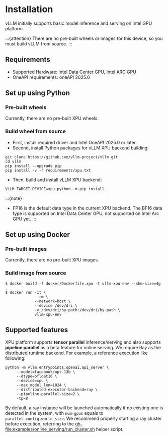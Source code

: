 # Installation

vLLM initially supports basic model inference and serving on Intel GPU platform.

:::{attention}
There are no pre-built wheels or images for this device, so you must build vLLM from source.
:::

## Requirements

- Supported Hardware: Intel Data Center GPU, Intel ARC GPU
- OneAPI requirements: oneAPI 2025.0

## Set up using Python

### Pre-built wheels

Currently, there are no pre-built XPU wheels.

### Build wheel from source

- First, install required driver and Intel OneAPI 2025.0 or later.
- Second, install Python packages for vLLM XPU backend building:

```console
git clone https://github.com/vllm-project/vllm.git
cd vllm
pip install --upgrade pip
pip install -v -r requirements/xpu.txt
```

- Then, build and install vLLM XPU backend:

```console
VLLM_TARGET_DEVICE=xpu python -m pip install .
```

:::{note}
- FP16 is the default data type in the current XPU backend. The BF16 data
  type is supported on Intel Data Center GPU, not supported on Intel Arc GPU yet.
:::

## Set up using Docker

### Pre-built images

Currently, there are no pre-built XPU images.

### Build image from source

```console
$ docker build -f docker/Dockerfile.xpu -t vllm-xpu-env --shm-size=4g .
$ docker run -it \
             --rm \
             --network=host \
             --device /dev/dri \
             -v /dev/dri/by-path:/dev/dri/by-path \
             vllm-xpu-env
```

## Supported features

XPU platform supports **tensor parallel** inference/serving and also supports **pipeline parallel** as a beta feature for online serving. We require Ray as the distributed runtime backend. For example, a reference execution like following:

```console
python -m vllm.entrypoints.openai.api_server \
     --model=facebook/opt-13b \
     --dtype=bfloat16 \
     --device=xpu \
     --max_model_len=1024 \
     --distributed-executor-backend=ray \
     --pipeline-parallel-size=2 \
     -tp=8
```

By default, a ray instance will be launched automatically if no existing one is detected in the system, with `num-gpus` equals to `parallel_config.world_size`. We recommend properly starting a ray cluster before execution, referring to the <gh-file:examples/online_serving/run_cluster.sh> helper script.

